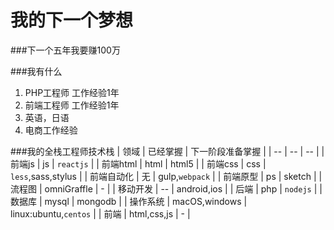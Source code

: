 # 我的下一个梦想

###下一个五年我要赚100万

###我有什么
1. PHP工程师 工作经验1年
2. 前端工程师 工作经验1年
3. 英语，日语
4. 电商工作经验

###我的全栈工程师技术栈
| 领域 | 已经掌握 | 下一阶段准备掌握 | 
| -- | -- | -- |
| 前端js | js | `reactjs` |
| 前端html | html | html5 |
| 前端css | css | `less`,sass,stylus |
| 前端自动化 | 无 | gulp,`webpack` |
| 前端原型 | ps | sketch |
| 流程图 | omniGraffle | - |
| 移动开发 | -- | android,ios |
| 后端 | php | `nodejs` |
| 数据库 | mysql | mongodb |
| 操作系统 | macOS,windows | linux:ubuntu,`centos` |
| 前端 | html,css,js | - |